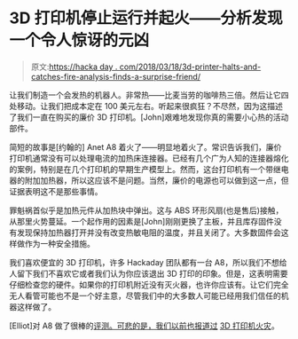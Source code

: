 # 3D 打印机停止运行并起火——分析发现一个令人惊讶的元凶

> 原文:[https://hacka day . com/2018/03/18/3d-printer-halts-and-catches-fire-analysis-finds-a-surprise-friend/](https://hackaday.com/2018/03/18/3d-printer-halts-and-catches-fire-analysis-finds-a-surprising-culprit/)

让我们制造一个会发热的机器人。非常热——比麦当劳的咖啡热三倍。然后让它四处移动。让我们把成本定在 100 美元左右。听起来很疯狂？不尽然，因为这描述了我们一直在购买的廉价 3D 打印机。[John]艰难地发现你真的需要小心热的活动部件。

简短的故事是[约翰的] Anet A8 着火了——明显地着火了。常识告诉我们，廉价打印机通常没有可以处理电流的加热床连接器。已经有几个广为人知的连接器熔化的案例，特别是在几个打印机的早期生产模型上。然而，这台打印机有一个带继电器的附加加热器，所以这应该不是问题。当然，廉价的电源也可以做到这一点，但证据表明这不是那些事情。

罪魁祸首似乎是加热元件从加热块中弹出。这与 ABS 环形风扇(也是售后)接触，从那里火势蔓延。一个起作用的因素是[John]刚刚更换了主板，并且库存固件没有发现保持加热器打开并没有改变热敏电阻的温度，并且关闭了。大多数固件会这样做作为一种安全措施。

我们喜欢便宜的 3D 打印机，许多 Hackaday 团队都有一台 A8，所以我们不想给人留下我们不喜欢它或者我们认为你应该退出 3D 打印的印象。但是，这表明需要仔细检查您的硬件。如果你的打印机附近没有灭火器，也许你应该有。让它们完全无人看管可能也不是一个好主意，尽管我们中的大多数人可能已经用我们信任的机器这样做了。

[Elliot]对 A8 做了很棒的[评测。可悲的是，我们以前也报道过](https://hackaday.com/2017/12/08/how-cheap-can-a-3d-printer-get-the-anet-a8/) [3D 打印机火灾](https://hackaday.com/2016/12/07/dont-leave-3d-printers-unattended-they-can-catch-fire/)。